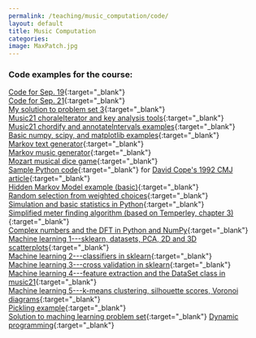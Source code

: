 ```yaml
---
permalink: /teaching/music_computation/code/
layout: default
title: Music Computation
categories: 
image: MaxPatch.jpg
---
```

### Code examples for the course:

[Code for Sep. 19](Sep19_2017.html){:target="_blank"}  
[Code for Sep. 21](Sep21_2017.html){:target="_blank"}  
[My solution to problem set 3](ProblemSet3MySolution.html){:target="_blank"}  
[Music21 choraleIterator and key analysis tools](choraleIteratorAndKeyAnalysis.html){:target="_blank"}  
[Music21 chordify and annotateIntervals examples](chordify_annotateintervals.html){:target="_blank"}  
[Basic numpy, scipy, and matplotlib examples](numpy_scipy_matplotlib.html){:target="_blank"}   
[Markov text generator](markov.html){:target="_blank"}  
[Markov music generator](markov_music_generator.html){:target="_blank"}  
[Mozart musical dice game](MusikalischeWurfelspiele.html){:target="_blank"}  
[Sample Python code](CopeEMIFunctions.html){:target="_blank"} for [David Cope's 1992 CMJ article](https://www.jstor.org/stable/3680717?seq=1#page_scan_tab_contents){:target="_blank"}  
[Hidden Markov Model example (basic)](hmm_example.html){:target="_blank"}  
[Random selection from weighted choices](weighted_choice_explanation){:target="_blank"}  
[Simulation and basic statistics in Python](stats_intro.html){:target="_blank"}  
[Simplified meter finding algorithm (based on Temperley, chapter 3)](simplified_meter_finding){:target="_blank"}  
[Complex numbers and the DFT in Python and NumPy](fourier_demo.html){:target="_blank"}  
[Machine learning 1---sklearn, datasets, PCA, 2D and 3D scatterplots](machine_learning_1.html){:target="_blank"}  
[Machine learning 2---classifiers in sklearn](machine_learning_2.html){:target="_blank"}  
[Machine learning 3---cross validation in sklearn](machine_learning_3.html){:target="_blank"}  
[Machine learning 4---feature extraction and the DataSet class in music21](machine_learning_4.html){:target="_blank"}  
[Machine learning 5---k-means clustering, silhouette scores, Voronoi diagrams](machine_learning_5.html){:target="_blank"}  
[Pickling example](pickle_example.html){:target="_blank"}  
[Solution to maching learning problem set](MonteverdiExample.html){:target="_blank"}
[Dynamic programming](dynamic_programmming.html){:target="_blank"}